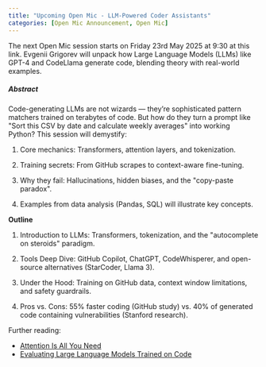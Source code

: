 ```yaml
---
title: "Upcoming Open Mic - LLM-Powered Coder Assistants"
categories: [Open Mic Announcement, Open Mic]
---
```



The next Open Mic session starts on Friday 23rd May 2025 at 9:30
at this link. Evgenii Grigorev will unpack how Large Language Models (LLMs)
like GPT-4 and CodeLlama generate code, blending theory with real-world examples.

##### Abstract

Code-generating LLMs are not wizards — they’re sophisticated pattern matchers trained on terabytes of code. But how do they turn a prompt like "Sort this CSV by date and calculate weekly averages" into working Python? This session will demystify:

1) Core mechanics: Transformers, attention layers, and tokenization.

2) Training secrets: From GitHub scrapes to context-aware fine-tuning.

3) Why they fail: Hallucinations, hidden biases, and the "copy-paste paradox".

4) Examples from data analysis (Pandas, SQL) will illustrate key concepts.

**Outline**

1) Introduction to LLMs: Transformers, tokenization, and the "autocomplete on steroids" paradigm.

2) Tools Deep Dive: GitHub Copilot, ChatGPT, CodeWhisperer, and open-source alternatives (StarCoder, Llama 3).

3) Under the Hood: Training on GitHub data, context window limitations, and safety guardrails.

4) Pros vs. Cons: 55% faster coding (GitHub study) vs. 40% of generated code containing vulnerabilities (Stanford research).

Further reading:
* [Attention Is All You Need](https://arxiv.org/abs/1706.03762)
* [Evaluating Large Language Models Trained on Code](https://arxiv.org/abs/2107.03374)